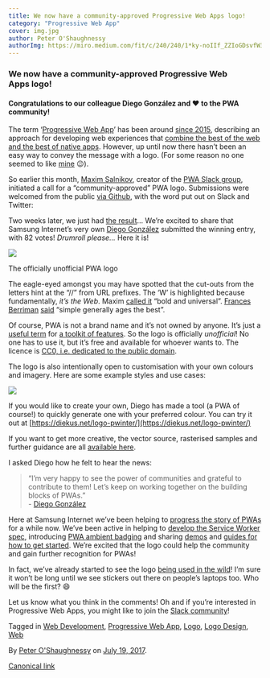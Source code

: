 ```yaml
---
title: We now have a community-approved Progressive Web Apps logo!
category: "Progressive Web App"
cover: img.jpg
author: Peter O'Shaughnessy
authorImg: https://miro.medium.com/fit/c/240/240/1*ky-noIIf_ZZIoGDsvfW3AA.jpeg
---
```


### We now have a community-approved Progressive Web Apps logo!

#### Congratulations to our colleague Diego González and ❤️ to the PWA community!

The term ‘[Progressive Web App](https://samsunginter.net/docs/progressive-web-apps)’ has been around [since 2015](https://medium.com/@slightlylate/progressive-apps-escaping-tabs-without-losing-our-soul-3b93a8561955), describing an approach for developing web experiences that [combine the best of the web and the best of native apps](https://developer.mozilla.org/en-US/Apps/Progressive). However, up until now there hasn’t been an easy way to convey the message with a logo. (For some reason no one seemed to like [mine](https://poshaughnessy.github.io/london-js-beyond-browser-2017/#12) 😉).

So earlier this month, [Maxim Salnikov](https://medium.com/u/2f3d0663191f), creator of the [PWA Slack group](https://bit.ly/join-pwa-slack), initiated a call for a “community-approved” PWA logo. Submissions were welcomed from the public [via Github](https://github.com/webmaxru/progressive-web-apps-logo/issues/3), with the word put out on Slack and Twitter:

Two weeks later, we just had [the result](https://twitter.com/webmaxru/status/887279034064920576)… We’re excited to share that Samsung Internet’s very own [Diego González](https://medium.com/u/33cea791460a) submitted the winning entry, with 82 votes! _Drumroll please..._ Here it is!

![](https://cdn-images-1.medium.com/max/800/1*U01ubQ9TrE1Zow5pkGHTfw.png)

The officially unofficial PWA logo

The eagle-eyed amongst you may have spotted that the cut-outs from the letters hint at the “//” from URL prefixes. The ‘W’ is highlighted because fundamentally, _it’s the Web_. Maxim [called it](https://github.com/webmaxru/progressive-web-apps-logo/issues/3#issuecomment-316039344) “bold and universal”. [Frances Berriman](https://medium.com/u/ffd9b3451626) [said](https://twitter.com/phae/status/868168623373688834) “simple generally ages the best”.

Of course, PWA is not a brand name and it’s not owned by anyone. It’s just a [useful term](https://fberriman.com/2017/06/26/naming-progressive-web-apps/) for [a toolkit of features](https://medium.com/samsung-internet-dev/progressive-web-apps-are-a-toolkit-not-a-recipe-b2fd68613de5). So the logo is officially _unofficial_! No one has to use it, but it’s free and available for whoever wants to. The licence is [CC0, i.e. dedicated to the public domain](https://creativecommons.org/share-your-work/public-domain/cc0/).

The logo is also intentionally open to customisation with your own colours and imagery. Here are some example styles and use cases:

![](https://cdn-images-1.medium.com/max/800/1*s_uituC-ZGwpouzKwr02Hg.jpeg)

If you would like to create your own, Diego has made a tool (a PWA of course!) to quickly generate one with your preferred colour. You can try it out at [https://diekus.net/logo-pwinter/](https://diekus.net/logo-pwinter/)

If you want to get more creative, the vector source, rasterised samples and further guidance are all [available here](https://github.com/webmaxru/progressive-web-apps-logo/issues/4).

I asked Diego how he felt to hear the news:

> “I’m very happy to see the power of communities and grateful to contribute to them! Let’s keep on working together on the building blocks of PWAs.”  
> \- [Diego González](https://twitter.com/diekus)

Here at Samsung Internet we’ve been helping to [progress the story of PWAs](https://medium.com/samsung-internet-dev/progressing-the-story-of-progressive-web-apps-94d1d79434f8) for a while now. We’ve been active in helping to [develop the Service Worker spec](https://www.smashingmagazine.com/2016/10/whats-the-deal-with-the-samsung-internet-browser/#interview), introducing [PWA ambient badging](https://medium.com/samsung-internet-dev/what-does-it-mean-to-be-an-app-ace43eb6b94d) and sharing [demos](https://github.com/samsunginternet) and [guides for how to get started](https://medium.com/samsung-internet-dev/a-beginners-guide-to-making-progressive-web-apps-beb56224948e). We’re excited that the logo could help the community and gain further recognition for PWAs!

In fact, we’ve already started to see the logo [being used in the wild](http://pwagazette.com/)! I’m sure it won’t be long until we see stickers out there on people’s laptops too. Who will be the first? 😄

Let us know what you think in the comments! Oh and if you’re interested in Progressive Web Apps, you might like to join the [Slack community](https://bit.ly/join-pwa-slack)!

Tagged in [Web Development](https://medium.com/tag/web-development), [Progressive Web App](https://medium.com/tag/progressive-web-app), [Logo](https://medium.com/tag/logo), [Logo Design](https://medium.com/tag/logo-design), [Web](https://medium.com/tag/web)

By [Peter O'Shaughnessy](https://medium.com/@poshaughnessy) on [July 19, 2017](https://medium.com/p/823f212f57c9).

[Canonical link](https://medium.com/@poshaughnessy/we-now-have-a-community-approved-progressive-web-apps-logo-823f212f57c9)
